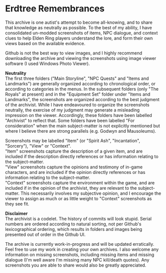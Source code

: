 # Erdtree Remembrances<br>
This archive is one autist's attempt to become all-knowing, and to share that knowledge as neutrally as possible. To the best of my ability, I have consolidated un-modded screenshots of items, NPC dialogue, and context clues to help Elden Ring players understand the lore, and form their own views based on the available evidence.

Github is not the best way to view images, and I highly recommend downloading the archive and viewing the screenshots using image viewer software (I used Windows Photo Viewer). 

**Neutrality**<br>
The first three folders ("Main Storyline", "NPC Quests" and "Items and Landmarks") are generally organized according to chronological order, or according to categories in the menus. 
In the subsequent folders (only "The Royals" at present) and in the "Equipment Set" folder under "Items and Landmarks", the screenshots are organized according to the best judgment of the archivist. While I have endeavoured to organize the screenshots neutrally, the exercise of my judgment may generate a misleading impression on the viewer. Accordingly, these folders have been labelled "Archivist" to reflect that. Some folders have been labelled "For consideration" when the main subject-matter is not explicitly mentioned but where I believe there are strong parallels (e.g. Godwyn and Mausoleums).<br>

Screenshots may be labelled "Item" (or "Spirit Ash", "Incantation", "Sorcery"), "View" or "Context".<br>
"Item" screenshots capture the description of a given item, and are included if the description directly references or has information relating to the subject-matter.<br>
"View" screenshots capture the opinions and testimony of in-game characters, and are included if the opinion directly references or has information relating to the subject-matter.<br>
"Context" screenshots capture the environment within the game, and are included if in the opinion of the archivist, they are relevant to the subject-matter. This necessarily involves my subjective opinion, and I encourage the viewer to assign as much or as little weight to "Context" screenshots as they see fit.<br>

**Disclaimer**<br>
The archivist is a codelet. The history of commits will look stupid. Serial numbers are ordered according to natural sorting, not per Github's lexicographical ordering, which results in folders and images being presented out of order in the Github UI.

The archive is currently work-in-progress and will be updated erratically. Feel free to use my work in creating your own archives. I also welcome any information on missing screenshots, including missing items and missing dialogue (I'm well aware I'm missing many NPC kill/death quotes). Any screenshots you are able to share would also be greatly appreciated.